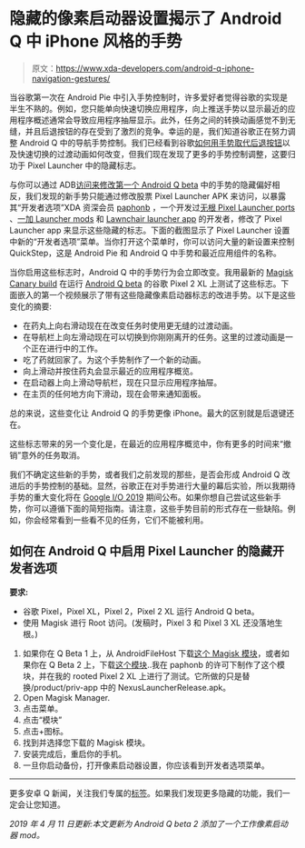 # 隐藏的像素启动器设置揭示了 Android Q 中 iPhone 风格的手势

> 原文：<https://www.xda-developers.com/android-q-iphone-navigation-gestures/>

当谷歌第一次在 Android Pie 中引入手势控制时，许多爱好者觉得谷歌的实现是半生不熟的。例如，您只能单向快速切换应用程序，向上推送手势以显示最近的应用程序概述通常会导致应用程序抽屉显示。此外，任务之间的转换动画感觉不到无缝，并且后退按钮的存在受到了激烈的竞争。幸运的是，我们知道谷歌正在努力调整 Android Q 中的导航手势控制。我们已经看到谷歌[如何用手势取代后退按钮](https://www.xda-developers.com/android-q-gestures-back-button/)以及快速切换的过渡动画如何改变，但我们现在发现了更多的手势控制调整，这要归功于 Pixel Launcher 中的隐藏标志。

与你可以通过 ADB[访问来修改](https://www.xda-developers.com/android-q-navigation-gesture-controls/)[第一个 Android Q beta](https://www.xda-developers.com/android-q-dp1-google-pixel-2-google-pixel-3/) 中的手势的隐藏偏好相反，我们发现的新手势只能通过修改股票 Pixel Launcher APK 来访问，以暴露其“开发者选项”XDA 资深会员 [paphonb](https://forum.xda-developers.com/member.php?u=6018897) ，一个开发过[无根 Pixel Launcher ports](https://www.xda-developers.com/download-pixel-launcher-google-assistant-search-bar-pixel-3/) 、[一加 Launcher mods](https://www.xda-developers.com/oneplus-launcher-recent-apps-interface-android-pie/) 和 [Lawnchair launcher app](https://www.xda-developers.com/lawnchair-android-pie-recent-apps-integration-root/) 的开发者，修改了 Pixel Launcher app 来显示这些隐藏的标志。下面的截图显示了 Pixel Launcher 设置中新的“开发者选项”菜单。当你打开这个菜单时，你可以访问大量的新设置来控制 QuickStep，这是 Android Pie 和 Android Q 中手势和最近应用组件的名称。

当你启用这些标志时，Android Q 中的手势行为会立即改变。我用最新的 [Magisk Canary build](https://www.xda-developers.com/root-android-q-beta-google-pixel-pixel-2/) 在运行 [Android Q beta](https://www.xda-developers.com/android-q-beta-changes-google-pixel/) 的谷歌 Pixel 2 XL 上测试了这些标志。下面嵌入的第一个视频展示了带有这些隐藏像素启动器标志的改进手势。以下是这些变化的摘要:

*   在药丸上向右滑动现在在改变任务时使用更无缝的过渡动画。
*   在导航栏上向左滑动现在可以切换到你刚刚离开的任务。这里的过渡动画是一个正在进行中的工作。
*   吃了药就回家了。为这个手势制作了一个新的动画。
*   向上滑动并按住药丸会显示最近的应用程序概览。
*   在启动器上向上滑动导航栏，现在只显示应用程序抽屉。
*   在主页的任何地方向下滑动，现在会带来通知面板。

总的来说，这些变化让 Android Q 的手势更像 iPhone。最大的区别就是后退键还在。

这些标志带来的另一个变化是，在最近的应用程序概览中，你有更多的时间来“撤销”意外的任务取消。

我们不确定这些新的手势，或者我们之前发现的那些，是否会形成 Android Q 改进后的手势控制的基础。显然，谷歌正在对手势进行大量的幕后实验，所以我期待手势的重大变化将在 [Google I/O 2019](https://www.xda-developers.com/google-io-2019-may-7-9/) 期间公布。如果你想自己尝试这些新手势，你可以遵循下面的简短指南。请注意，这些手势目前的形式存在一些缺陷。例如，你会经常看到一些看不见的任务，它们不能被利用。

## 如何在 Android Q 中启用 Pixel Launcher 的隐藏开发者选项

**要求:**

*   谷歌 Pixel，Pixel XL，Pixel 2，Pixel 2 XL 运行 Android Q beta。
*   使用 Magisk 进行 Root 访问。(发稿时，Pixel 3 和 Pixel 3 XL 还没落地生根。)

1.  如果你在 Q Beta 1 上，从 AndroidFileHost 下载[这个 Magisk 模块](https://www.androidfilehost.com/?fid=1395089523397919287)，或者如果你在 Q Beta 2 上，下载[这个模块](https://www.androidfilehost.com/?fid=1395089523397939746)..我在 paphonb 的许可下制作了这个模块，并在我的 rooted Pixel 2 XL 上进行了测试。它所做的只是替换/product/priv-app 中的 NexusLauncherRelease.apk。
2.  Open Magisk Manager.
3.  点击菜单。
4.  点击“模块”
5.  点击+图标。
6.  找到并选择您下载的 Magisk 模块。
7.  安装完成后，重启你的手机。
8.  一旦你启动备份，打开像素启动器设置，你应该看到开发者选项菜单。

* * *

更多安卓 Q 新闻，关注我们专属的[标签](https://www.xda-developers.com/tag/android-q/)。如果我们发现更多隐藏的功能，我们一定会让您知道。

*2019 年 4 月 11 日更新:本文更新为 Android Q beta 2 添加了一个工作像素启动器 mod。*